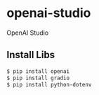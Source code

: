 # openai-studio
OpenAI Studio

## Install Libs
```bash
$ pip install openai
$ pip install gradio
$ pip install python-dotenv
```
